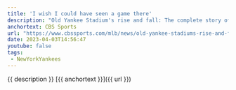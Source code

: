 ```yaml
---
title: 'I wish I could have seen a game there'
description: "Old Yankee Stadium's rise and fall: The complete story of 'The House that Ruth Built' 100 years after opening."
anchortext: CBS Sports
url: "https://www.cbssports.com/mlb/news/old-yankee-stadiums-rise-and-fall-the-complete-story-of-the-house-that-ruth-built-100-years-after-opening/"
date: 2023-04-03T14:56:47
youtube: false
tags:
 - NewYorkYankees
---
```

{{ description }} [{{ anchortext }}]({{ url }})


